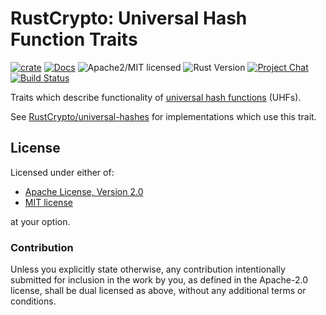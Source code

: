# RustCrypto: Universal Hash Function Traits

[![crate][crate-image]][crate-link]
[![Docs][docs-image]][docs-link]
![Apache2/MIT licensed][license-image]
![Rust Version][rustc-image]
[![Project Chat][chat-image]][chat-link]
[![Build Status][build-image]][build-link]

Traits which describe functionality of [universal hash functions] (UHFs).

See [RustCrypto/universal-hashes] for implementations which use this trait.

## License

Licensed under either of:

* [Apache License, Version 2.0](http://www.apache.org/licenses/LICENSE-2.0)
* [MIT license](http://opensource.org/licenses/MIT)

at your option.

### Contribution

Unless you explicitly state otherwise, any contribution intentionally submitted
for inclusion in the work by you, as defined in the Apache-2.0 license, shall be
dual licensed as above, without any additional terms or conditions.

[//]: # (badges)

[crate-image]: https://img.shields.io/crates/v/universal-hash.svg
[crate-link]: https://crates.io/crates/universal-hash
[docs-image]: https://docs.rs/universal-hash/badge.svg
[docs-link]: https://docs.rs/universal-hash/
[license-image]: https://img.shields.io/badge/license-Apache2.0/MIT-blue.svg
[rustc-image]: https://img.shields.io/badge/rustc-1.85+-blue.svg
[chat-image]: https://img.shields.io/badge/zulip-join_chat-blue.svg
[chat-link]: https://rustcrypto.zulipchat.com/#narrow/stream/260051-universal-hashes
[build-image]: https://github.com/RustCrypto/traits/workflows/universal-hash/badge.svg?branch=master&event=push
[build-link]: https://github.com/RustCrypto/traits/actions?query=workflow%3Auniversal-hash

[//]: # (general links)

[universal hash functions]: https://en.wikipedia.org/wiki/Universal_hashing
[RustCrypto/universal-hashes]: https://github.com/RustCrypto/universal-hashes
